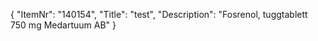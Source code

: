 {
  "ItemNr": "140154",
  "Title": "test",
  "Description": "Fosrenol, tuggtablett 750 mg Medartuum AB"
}
